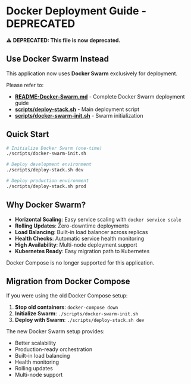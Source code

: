 # Docker Deployment Guide - DEPRECATED

⚠️ **DEPRECATED: This file is now deprecated.**

## Use Docker Swarm Instead

This application now uses **Docker Swarm** exclusively for deployment. 

Please refer to:
- **[README-Docker-Swarm.md](./README-Docker-Swarm.md)** - Complete Docker Swarm deployment guide
- **[scripts/deploy-stack.sh](./scripts/deploy-stack.sh)** - Main deployment script
- **[scripts/docker-swarm-init.sh](./scripts/docker-swarm-init.sh)** - Swarm initialization

## Quick Start

```bash
# Initialize Docker Swarm (one-time)
./scripts/docker-swarm-init.sh

# Deploy development environment
./scripts/deploy-stack.sh dev

# Deploy production environment  
./scripts/deploy-stack.sh prod
```

## Why Docker Swarm?

- **Horizontal Scaling**: Easy service scaling with `docker service scale`
- **Rolling Updates**: Zero-downtime deployments
- **Load Balancing**: Built-in load balancer across replicas
- **Health Checks**: Automatic service health monitoring
- **High Availability**: Multi-node deployment support
- **Kubernetes Ready**: Easy migration path to Kubernetes

Docker Compose is no longer supported for this application.

## Migration from Docker Compose

If you were using the old Docker Compose setup:

1. **Stop old containers**: `docker-compose down`
2. **Initialize Swarm**: `./scripts/docker-swarm-init.sh`
3. **Deploy with Swarm**: `./scripts/deploy-stack.sh dev`

The new Docker Swarm setup provides:
- Better scalability
- Production-ready orchestration
- Built-in load balancing
- Health monitoring
- Rolling updates
- Multi-node support